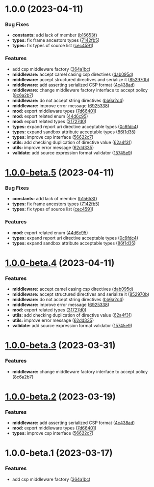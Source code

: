 # 1.0.0 (2023-04-11)


### Bug Fixes

* **constants:** add lack of member ([b15653f](https://github.com/httpland/csp-middleware/commit/b15653fc9e0ebd7831cc1ec0b7f3939b218e9d8d))
* **types:** fix frame ancestors types ([7142fb5](https://github.com/httpland/csp-middleware/commit/7142fb54823ac9259912e6e70cc7d3ae440c4c6f))
* **types:** fix types of source list ([cec4591](https://github.com/httpland/csp-middleware/commit/cec459116504d9dce15d21131ac30af9330b1fc6))


### Features

* add csp middleware factory ([364a1bc](https://github.com/httpland/csp-middleware/commit/364a1bc556cb5d7df3c30d39c4c89ce16d1c7d40))
* **middleware:** accept camel casing csp directives ([dab095d](https://github.com/httpland/csp-middleware/commit/dab095de22a3cd471a833e95824ab81bb5df7df1))
* **middleware:** accept structured directives and serialize it ([852970b](https://github.com/httpland/csp-middleware/commit/852970b92b7506122084407c43fb58ae267c0e92))
* **middleware:** add asserting serialized CSP format ([4c438ad](https://github.com/httpland/csp-middleware/commit/4c438ade007c91781bff663dfe0625e3e89ee2ec))
* **middleware:** change middleware factory interface to accept policy ([8c6a2b7](https://github.com/httpland/csp-middleware/commit/8c6a2b7d89f071f7a65f6ffa47a4d3ce87fd23e2))
* **middleware:** do not accept string directives ([bb6a2c4](https://github.com/httpland/csp-middleware/commit/bb6a2c4e5464640fd50d6c4bfea1dce764539063))
* **middleware:** improve error message ([6925338](https://github.com/httpland/csp-middleware/commit/6925338feca1e33b886bab2da11a86e33ffa7c67))
* **mod:** export middleware types ([7d66401](https://github.com/httpland/csp-middleware/commit/7d66401df82be9147ee3d5cf7eebf847182ea1cc))
* **mod:** export related enum ([44d6c95](https://github.com/httpland/csp-middleware/commit/44d6c95d41d5fc8e2de5deecffc092dd5cd4067b))
* **mod:** export related types ([31727d0](https://github.com/httpland/csp-middleware/commit/31727d0598c41a1bff71fe2623fed01139f9e554))
* **types:** expand report uri directive acceptable types ([0c9fdc4](https://github.com/httpland/csp-middleware/commit/0c9fdc48c33a922e513843357f0a80cbd236d625))
* **types:** expand sandbox attribute acceptable types ([86f1d35](https://github.com/httpland/csp-middleware/commit/86f1d35c4d7e8c9df7f687f31ea5b1ae7557df2b))
* **types:** improve csp interface ([56622c7](https://github.com/httpland/csp-middleware/commit/56622c7ccc4caf028c712cd74ecc9fca9d2a076f))
* **utils:** add checking duplication of directive value ([62a4f31](https://github.com/httpland/csp-middleware/commit/62a4f31d46d39e766ada7249cc760c7547011e2e))
* **utils:** improve error message ([62dd335](https://github.com/httpland/csp-middleware/commit/62dd335285a79c7b8dcc50bc14dfa34fb7997f20))
* **validate:** add source expression format validator ([15745e9](https://github.com/httpland/csp-middleware/commit/15745e9888745ab4967ef892a699058f606998b3))

# [1.0.0-beta.5](https://github.com/httpland/csp-middleware/compare/1.0.0-beta.4...1.0.0-beta.5) (2023-04-11)


### Bug Fixes

* **constants:** add lack of member ([b15653f](https://github.com/httpland/csp-middleware/commit/b15653fc9e0ebd7831cc1ec0b7f3939b218e9d8d))
* **types:** fix frame ancestors types ([7142fb5](https://github.com/httpland/csp-middleware/commit/7142fb54823ac9259912e6e70cc7d3ae440c4c6f))
* **types:** fix types of source list ([cec4591](https://github.com/httpland/csp-middleware/commit/cec459116504d9dce15d21131ac30af9330b1fc6))


### Features

* **mod:** export related enum ([44d6c95](https://github.com/httpland/csp-middleware/commit/44d6c95d41d5fc8e2de5deecffc092dd5cd4067b))
* **types:** expand report uri directive acceptable types ([0c9fdc4](https://github.com/httpland/csp-middleware/commit/0c9fdc48c33a922e513843357f0a80cbd236d625))
* **types:** expand sandbox attribute acceptable types ([86f1d35](https://github.com/httpland/csp-middleware/commit/86f1d35c4d7e8c9df7f687f31ea5b1ae7557df2b))

# [1.0.0-beta.4](https://github.com/httpland/csp-middleware/compare/1.0.0-beta.3...1.0.0-beta.4) (2023-04-11)


### Features

* **middleware:** accept camel casing csp directives ([dab095d](https://github.com/httpland/csp-middleware/commit/dab095de22a3cd471a833e95824ab81bb5df7df1))
* **middleware:** accept structured directives and serialize it ([852970b](https://github.com/httpland/csp-middleware/commit/852970b92b7506122084407c43fb58ae267c0e92))
* **middleware:** do not accept string directives ([bb6a2c4](https://github.com/httpland/csp-middleware/commit/bb6a2c4e5464640fd50d6c4bfea1dce764539063))
* **middleware:** improve error message ([6925338](https://github.com/httpland/csp-middleware/commit/6925338feca1e33b886bab2da11a86e33ffa7c67))
* **mod:** export related types ([31727d0](https://github.com/httpland/csp-middleware/commit/31727d0598c41a1bff71fe2623fed01139f9e554))
* **utils:** add checking duplication of directive value ([62a4f31](https://github.com/httpland/csp-middleware/commit/62a4f31d46d39e766ada7249cc760c7547011e2e))
* **utils:** improve error message ([62dd335](https://github.com/httpland/csp-middleware/commit/62dd335285a79c7b8dcc50bc14dfa34fb7997f20))
* **validate:** add source expression format validator ([15745e9](https://github.com/httpland/csp-middleware/commit/15745e9888745ab4967ef892a699058f606998b3))

# [1.0.0-beta.3](https://github.com/httpland/csp-middleware/compare/1.0.0-beta.2...1.0.0-beta.3) (2023-03-31)


### Features

* **middleware:** change middleware factory interface to accept policy ([8c6a2b7](https://github.com/httpland/csp-middleware/commit/8c6a2b7d89f071f7a65f6ffa47a4d3ce87fd23e2))

# [1.0.0-beta.2](https://github.com/httpland/csp-middleware/compare/1.0.0-beta.1...1.0.0-beta.2) (2023-03-19)


### Features

* **middleware:** add asserting serialized CSP format ([4c438ad](https://github.com/httpland/csp-middleware/commit/4c438ade007c91781bff663dfe0625e3e89ee2ec))
* **mod:** export middleware types ([7d66401](https://github.com/httpland/csp-middleware/commit/7d66401df82be9147ee3d5cf7eebf847182ea1cc))
* **types:** improve csp interface ([56622c7](https://github.com/httpland/csp-middleware/commit/56622c7ccc4caf028c712cd74ecc9fca9d2a076f))

# 1.0.0-beta.1 (2023-03-17)


### Features

* add csp middleware factory ([364a1bc](https://github.com/httpland/csp-middleware/commit/364a1bc556cb5d7df3c30d39c4c89ce16d1c7d40))
